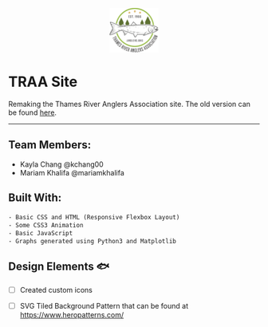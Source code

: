 <p align="center"><img src="images/logo.svg" width="20%">

# TRAA Site

Remaking the Thames River Anglers Association site. The old version can be found [here](anglers.org).
<hr>

</p>

## Team Members:

* Kayla Chang @kchang00
* Mariam Khalifa @mariamkhalifa

## Built With: 

```
- Basic CSS and HTML (Responsive Flexbox Layout)
- Some CSS3 Animation
- Basic JavaScript
- Graphs generated using Python3 and Matplotlib

```
## Design Elements :fish:

- [ ] Created custom icons
- [ ] SVG Tiled Background Pattern that can be found at https://www.heropatterns.com/

